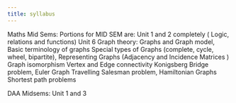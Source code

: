 ```yaml
---
title: syllabus
---
```


Maths Mid Sems:
Portions for MID SEM are:
Unit 1 and 2 completely ( Logic, relations and functions)
Unit 6 Graph theory:
Graphs and Graph model, Basic terminology of graphs 
Special types of Graphs (complete, cycle, wheel, bipartite),                                                  Representing Graphs (Adjacency and Incidence Matrices )                                                                                                                       Graph isomorphism
Vertex and Edge connectivity 
Konigsberg Bridge problem, 
Euler Graph
Travelling Salesman problem, Hamiltonian Graphs 
Shortest path problems

DAA Midsems:
Unit 1 and 3



